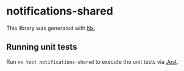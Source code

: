 # notifications-shared

This library was generated with [Nx](https://nx.dev).

## Running unit tests

Run `nx test notifications-shared` to execute the unit tests via [Jest](https://jestjs.io).
